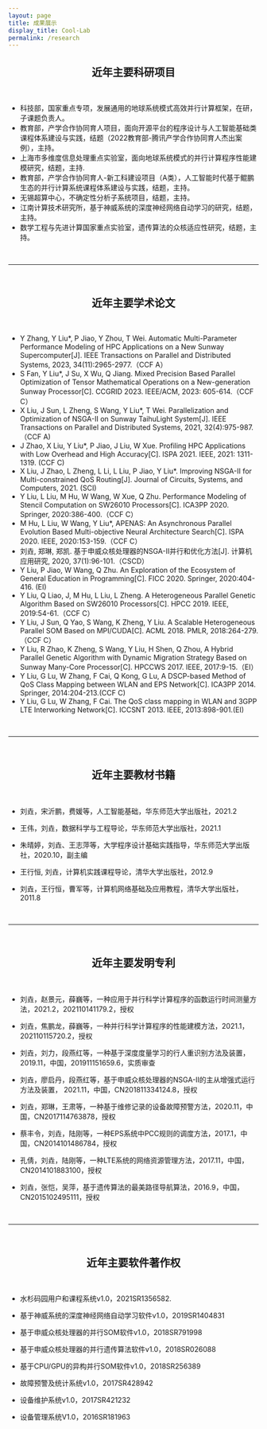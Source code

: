```yaml
---
layout: page
title: 成果展示
display_title: Cool-Lab
permalink: /research
---
```


<center><h2><strong>近年主要科研项目</strong></h2></center>

<br/>

- 科技部，国家重点专项，发展通用的地球系统模式高效并行计算框架，在研，子课题负责人。
- 教育部，产学合作协同育人项目，面向开源平台的程序设计与人工智能基础类课程体系建设与实践，结题（2022教育部-腾讯产学合作协同育人杰出案例），主持。
- 上海市多维度信息处理重点实验室，面向地球系统模式的并行计算程序性能建模研究，结题，主持.
- 教育部，产学合作协同育人-新工科建设项目（A类），人工智能时代基于鲲鹏生态的并行计算系统课程体系建设与实践，结题，主持。
- 无锡超算中心，不确定性分析子系统项目，结题，主持。
- 江南计算技术研究所，基于神威系统的深度神经网络自动学习的研究，结题，主持。
- 数学工程与先进计算国家重点实验室，遗传算法的众核适应性研究，结题，主持。

<br/>

****

<br/>

<center><h2><strong>近年主要学术论文</strong></h2></center>

<br/>

- Y Zhang, Y Liu*, P Jiao, Y Zhou, T Wei. Automatic Multi-Parameter Performance Modeling of HPC Applications on a New Sunway Supercomputer[J]. IEEE Transactions on Parallel and Distributed Systems, 2023, 34(11):2965-2977.（CCF A）
- S Fan, Y Liu\*, J Su, X Wu, Q Jiang. Mixed Precision Based Parallel Optimization of Tensor Mathematical Operations on a New-generation Sunway Processor[C]. CCGRID 2023. IEEE/ACM, 2023: 605-614.（CCF C）
- X Liu, J Sun, L Zheng, S Wang, Y Liu\*, T Wei. Parallelization and Optimization of NSGA-II on Sunway TaihuLight System[J]. IEEE Transactions on Parallel and Distributed Systems, 2021, 32(4):975-987. （CCF A)
- J Zhao, X Liu, Y Liu\*, P Jiao, J Liu, W Xue. Profiling HPC Applications with Low Overhead and High Accuracy[C]. ISPA 2021. IEEE, 2021: 1311-1319. (CCF C)
- X Liu, J Zhao, L Zheng, L Li, L Liu, P Jiao, Y Liu*. Improving NSGA-II for Multi-constrained QoS Routing[J]. Journal of Circuits, Systems, and Computers, 2021. (SCI)
- Y Liu, L Liu, M Hu, W Wang, W Xue, Q Zhu. Performance Modeling of Stencil Computation on SW26010 Processors[C]. ICA3PP 2020. Springer, 2020:386-400.（CCF C）
- M Hu, L Liu, W Wang, Y Liu*, APENAS: An Asynchronous Parallel Evolution Based Multi-objective Neural Architecture Search[C]. ISPA 2020. IEEE, 2020:153-159.（CCF C）
- 刘垚, 郑琳, 郑凯. 基于申威众核处理器的NSGA-Ⅱ并行和优化方法[J]. 计算机应用研究, 2020, 37(1):96-101.（CSCD）
- Y Liu, P Jiao, W Wang, Q Zhu. An Exploration of the Ecosystem of General Education in Programming[C]. FICC 2020. Springer, 2020:404-416. (EI)
- Y Liu, Q Liao, J, M Hu, L Liu, L Zheng. A Heterogeneous Parallel Genetic Algorithm Based on SW26010 Processors[C]. HPCC 2019. IEEE, 2019:54-61.（CCF C）
- Y Liu, J Sun, Q Yao, S Wang, K Zheng, Y Liu. A Scalable Heterogeneous Parallel SOM Based on MPI/CUDA[C]. ACML 2018. PMLR, 2018:264-279.（CCF C）
- Y Liu, R Zhao, K Zheng, S Wang, Y Liu, H Shen, Q Zhou, A Hybrid Parallel Genetic Algorithm with Dynamic Migration Strategy Based on Sunway Many-Core Processor[C]. HPCCWS 2017. IEEE, 2017:9-15.（EI）
- Y Liu, G Lu, W Zhang, F Cai, Q Kong, G Lu, A DSCP-based Method of QoS Class Mapping between WLAN and EPS Network[C]. ICA3PP 2014. Springer, 2014:204-213.(CCF C)
- Y Liu, G Lu, W Zhang, F Cai. The QoS class mapping in WLAN and 3GPP LTE Interworking Network[C]. ICCSNT 2013. IEEE, 2013:898-901.(EI)

<br/>

****

<br/>

<center><h2><strong>近年主要教材书籍</strong></h2></center>

<br/>

- 刘垚，宋沂鹏，费媛等，人工智能基础，华东师范大学出版社，2021.2

- 王伟，刘垚，数据科学与工程导论，华东师范大学出版社，2021.1

- 朱晴婷，刘垚、王志萍等，大学程序设计基础实践指导，华东师范大学出版社，2020.10，副主编

- 王行恒, 刘垚，计算机实践课程导论，清华大学出版社，2012.9 

- 刘垚，王行恒，曹军等，计算机网络基础及应用教程，清华大学出版社，2011.8

<br/>

****

<br/>

<center><h2><strong>近年主要发明专利</strong></h2></center>

<br/>

- 刘垚，赵景元，薛巍等，一种应用于并行科学计算程序的函数运行时间测量方法，2021.2，202110141179.2，授权

- 刘垚，焦鹏龙，薛巍等，一种并行科学计算程序的性能建模方法，2021.1，202110115720.2，授权

- 刘垚，刘力，段燕红等，一种基于深度度量学习的行人重识别方法及装置，2019.11，中国，201911151659.6，实质审查

- 刘垚，廖启丹，段燕红等，基于申威众核处理器的NSGA-II的主从增强式运行方法及装置， 2021.11，中国，CN201811334124.8，授权

- 刘垚，郑琳，王肃等，一种基于维修记录的设备故障预警方法，2020.11，中国，CN2017114763878，授权

- 蔡丰令，刘垚，陆刚等，一种EPS系统中PCC规则的调度方法，2017.1，中国，CN2014101486784，授权

- 孔倩，刘垚，陆刚等，一种LTE系统的网络资源管理方法，2017.11，中国，CN2014101883100，授权

- 刘垚，张恺，吴萍，基于遗传算法的最美路径导航算法，2016.9，中国，CN2015102495111，授权

<br/>

****

<br/>

<center><h2><strong>近年主要软件著作权</strong></h2></center>

<br/>

- 水杉码园用户和课程系统v1.0，2021SR1356582.

- 基于神威系统的深度神经网络自动学习软件v1.0，2019SR1404831

- 基于申威众核处理器的并行SOM软件v1.0，2018SR791998

- 基于申威众核处理器的并行遗传算法软件v1.0，2018SR026088

- 基于CPU/GPU的异构并行SOM软件v1.0，2018SR256389

- 故障预警及统计系统v1.0，2017SR428942

- 设备维护系统v1.0，2017SR421232

- 设备管理系统V1.0，2016SR181963
